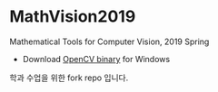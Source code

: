 # MathVision2019

Mathematical Tools for Computer Vision, 2019 Spring

* Download [OpenCV binary](https://github.com/roricljy/MISC_DATA/releases/download/misc/OpenCV_v3.2.0_32bit.zip) for Windows

학과 수업을 위한 fork repo 입니다.
